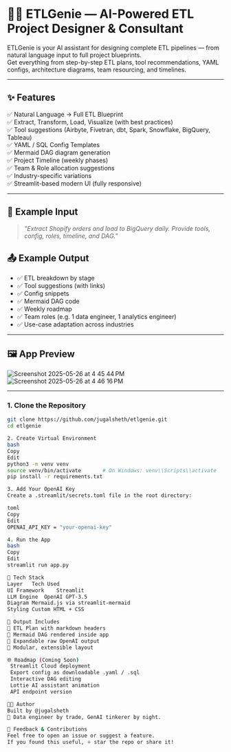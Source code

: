 # 🧞‍♂️ ETLGenie — AI-Powered ETL Project Designer & Consultant

ETLGenie is your AI assistant for designing complete ETL pipelines — from natural language input to full project blueprints.  
Get everything from step-by-step ETL plans, tool recommendations, YAML configs, architecture diagrams, team resourcing, and timelines.

---

## ✨ Features

✅ Natural Language → Full ETL Blueprint  
✅ Extract, Transform, Load, Visualize (with best practices)  
✅ Tool suggestions (Airbyte, Fivetran, dbt, Spark, Snowflake, BigQuery, Tableau)  
✅ YAML / SQL Config Templates  
✅ Mermaid DAG diagram generation  
✅ Project Timeline (weekly phases)  
✅ Team & Role allocation suggestions  
✅ Industry-specific variations  
✅ Streamlit-based modern UI (fully responsive)

---

## 🧠 Example Input

> _"Extract Shopify orders and load to BigQuery daily. Provide tools, config, roles, timeline, and DAG."_

## 📤 Example Output

- ✅ ETL breakdown by stage  
- ✅ Tool suggestions (with links)  
- ✅ Config snippets  
- ✅ Mermaid DAG code  
- ✅ Weekly roadmap  
- ✅ Team roles (e.g. 1 data engineer, 1 analytics engineer)  
- ✅ Use-case adaptation across industries

---

## 🖼️ App Preview


![Screenshot 2025-05-26 at 4 45 44 PM](https://github.com/user-attachments/assets/7c6e221d-dbd8-45c3-a4e5-5fb73453d8a1)
![Screenshot 2025-05-26 at 4 46 16 PM](https://github.com/user-attachments/assets/0749eca0-cc5c-4710-9b1a-d06afd24b624)


---


### 1. Clone the Repository

```bash
git clone https://github.com/jugalsheth/etlgenie.git
cd etlgenie

2. Create Virtual Environment
bash
Copy
Edit
python3 -m venv venv
source venv/bin/activate       # On Windows: venv\\Scripts\\activate
pip install -r requirements.txt

3. Add Your OpenAI Key
Create a .streamlit/secrets.toml file in the root directory:

toml
Copy
Edit
OPENAI_API_KEY = "your-openai-key"

4. Run the App
bash
Copy
Edit
streamlit run app.py

🧰 Tech Stack
Layer	Tech Used
UI Framework	Streamlit
LLM Engine	OpenAI GPT-3.5
Diagram	Mermaid.js via streamlit-mermaid
Styling	Custom HTML + CSS

🧪 Output Includes
🔹 ETL Plan with markdown headers
🔹 Mermaid DAG rendered inside app
🔹 Expandable raw OpenAI output
🔹 Modular, extensible layout

🌐 Roadmap (Coming Soon)
 Streamlit Cloud deployment
 Export config as downloadable .yaml / .sql
 Interactive DAG editing
 Lottie AI assistant animation
 API endpoint version

👨‍💻 Author
Built by @jugalsheth
🧠 Data engineer by trade, GenAI tinkerer by night.

💬 Feedback & Contributions
Feel free to open an issue or suggest a feature.
If you found this useful, ⭐️ star the repo or share it!



